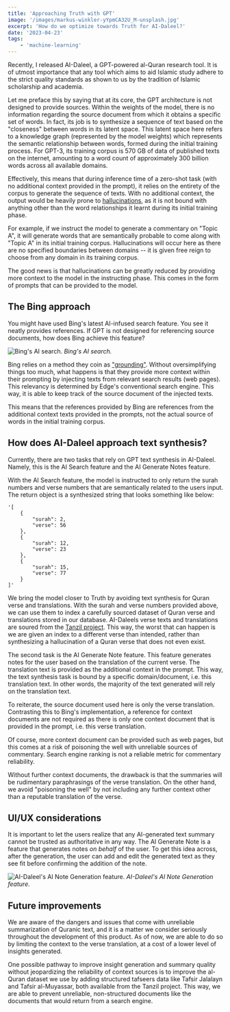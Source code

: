 ```yaml
---
title: 'Approaching Truth with GPT'
image: '/images/markus-winkler-yYpmCA32U_M-unsplash.jpg'
excerpt: 'How do we optimize towards Truth for AI-Daleel?'
date: '2023-04-23'
tags: 
    - 'machine-learning'
---
```

Recently, I released AI-Daleel, a GPT-powered al-Quran research tool. It is of utmost importance that any tool which aims to aid Islamic study adhere to the strict quality standards as shown to us by the tradition of Islamic scholarship and academia.

Let me preface this by saying that at its core, the GPT architecture is not designed to provide sources. Within the weights of the model, there is no information regarding the source document from which it obtains a specific set of words. In fact, its job is to synthesize a sequence of text based on the "closeness" between words in its latent space. This latent space here refers to a knowledge graph (represented by the model weights) which represents the semantic relationship between words, formed during the initial training process. For GPT-3, its training corpus is 570 GB of data of published texts on the internet, amounting to a word count of approximately 300 billion words across all available domains.

Effectively, this means that during inference time of a zero-shot task (with no additional context provided in the prompt), it relies on the entirety of the corpus to generate the sequence of texts. With no additional context, the output would be heavily prone to [hallucinations](https://en.wikipedia.org/wiki/Hallucination_(artificial_intelligence)), as it is not bound with anything other than the word relationships it learnt during its initial training phase.

For example, if we instruct the model to generate a commentary on "Topic A", it will generate words that are semantically probable to come along with "Topic A" in its initial training corpus. Hallucinations will occur here as there are no specified boundaries between domains -- it is given free reign to choose from any domain in its training corpus.

The good news is that hallucinations can be greatly reduced by providing more context to the model in the instructing phase. This comes in the form of prompts that can be provided to the model.

## The Bing approach
You might have used Bing's latest AI-infused search feature. You see it neatly provides references. If GPT is not designed for referencing source documents, how does Bing achieve this feature?

![Bing's AI search.](/images/bing-ai.jpg)
*Bing's AI search.*

Bing relies on a method they coin as ["grounding"](https://www.searchenginejournal.com/how-bing-ai-search-uses-web-content/480643/). Without oversimplifying things too much, what happens is that they provide more context within their prompting by injecting texts from relevant search results (web pages). This relevancy is determined by Edge's conventional search engine. This way, it is able to keep track of the source document of the injected texts. 

This means that the references provided by Bing are references from the additional context texts provided in the prompts, not the actual source of words in the initial training corpus.

## How does AI-Daleel approach text synthesis?
Currently, there are two tasks that rely on GPT text synthesis in AI-Daleel. Namely, this is the AI Search feature and the AI Generate Notes feature.

With the AI Search feature, the model is instructed to only return the surah numbers and verse numbers that are semantically related to the users input. The return object is a synthesized string that looks something like below:

```
'[
    {
        "surah": 2,
        "verse": 56
    },
    {
        "surah": 12,
        "verse": 23
    },
    {
        "surah": 15,
        "verse": 77
    }
]'
```

We bring the model closer to Truth by avoiding text synthesis for Quran verse and translations. With the surah and verse numbers provided above, we can use them to index a carefully sourced dataset of Quran verse and translations stored in our database. AI-Daleels verse texts and translations are soured from the [Tanzil project](https://tanzil.net/docs/). This way, the worst that can happen is we are given an index to a different verse than intended, rather than synthesizing a hallucination of a Quran verse that does not even exist.

The second task is the AI Generate Note feature. This feature generates notes for the user based on the translation of the current verse. The translation text is provided as the additional context in the prompt. This way, the text synthesis task is bound by a specific domain/document, i.e. this translation text. In other words, the majority of the text generated will rely on the translation text.

To reiterate, the source document used here is only the verse translation. Contrasting this to Bing's implementation, a reference for context documents are not required as there is only one context document that is provided in the prompt, i.e. this verse translation.

Of course, more context document can be provided such as web pages, but this comes at a risk of poisoning the well with unreliable sources of commentary. Search engine ranking is not a reliable metric for commentary reliability.

Without further context documents, the drawback is that the summaries will be rudimentary paraphrasings of the verse translation. On the other hand, we avoid "poisoning the well" by not including any further context other than a reputable translation of the verse.

## UI/UX considerations
It is important to let the users realize that any AI-generated text summary cannot be trusted as authoritative in any way. The AI Generate Note is a feature that generates notes _on behalf_ of the user. To get this idea across, after the generation, the user can add and edit the generated text as they see fit before confirming the addition of the note.

![AI-Daleel's AI Note Generation feature.](/images/aai-daleel-notes-generation.jpg)
*AI-Daleel's AI Note Generation feature.*

## Future improvements
We are aware of the dangers and issues that come with unreliable summarization of Quranic text, and it is a matter we consider seriously throughout the development of this product. As of now, we are able to do so by limiting the context to the verse translation, at a cost of a lower level of insights generated.

One possible pathway to improve insight generation and summary quality without jeopardizing the reliability of context sources is to improve the al-Quran dataset we use by adding structured tafseers data like Tafsir Jalalayn and Tafsir al-Muyassar, both available from the Tanzil project. This way, we are able to prevent unreliable, non-structured documents like the documents that would return from a search engine.
